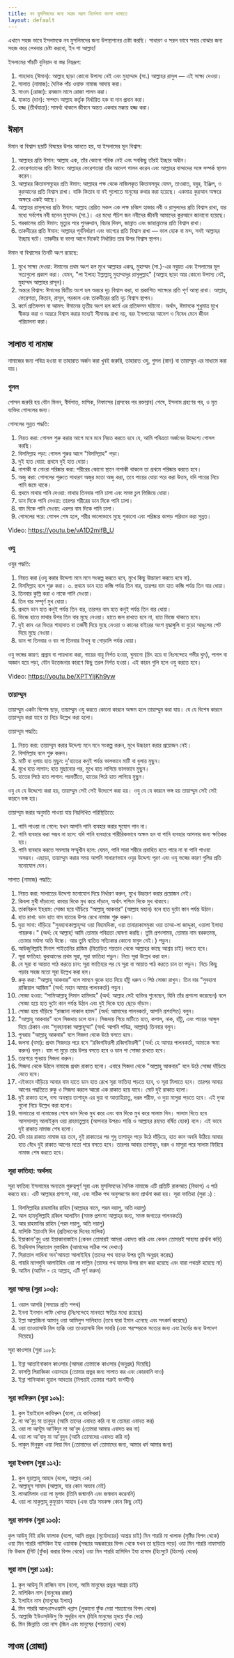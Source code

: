 ```yaml
---
title: নব মুসলিমদের জন্য সহজ সরল নির্দেশনা বাংলা ভাষাতে
layout: default
---
```

এখানে সহজ ভাবে ইসলামকে নব মুসলিমদের জন্য উপস্থাপনের চেষ্টা করছি। সাধারণ ও সরল ভাবে সবার বোঝার জন্য সহজ করে লেখবার চেষ্টা করবো, ইন শা আল্লাহ!

ইসলামের পাঁচটি বুনিয়াদ বা স্তম্ভ নিম্নরূপ:
1. শাহাদাহ (ঈমান): আল্লাহ ছাড়া কোনো উপাস্য নেই এবং মুহাম্মাদ (সা.) আল্লাহর রাসুল — এই সাক্ষ্য দেওয়া।
2. সালাত (নামাজ): দৈনিক পাঁচ ওয়াক্ত নামাজ আদায় করা।
3. সাওম (রোজা): রমজান মাসে রোজা পালন করা।
4. যাকাত (দান): সম্পদে আল্লাহ কর্তৃক নির্ধারিত হক বা দান প্রদান করা।
5. হজ্জ (তীর্থযাত্রা): সামর্থ্য থাকলে জীবনে অন্তত একবার মক্কায় হজ্জ করা।


## ঈমান
ঈমান বা বিশ্বাস ছয়টি বিষয়ের উপর আনতে হয়, যা ইসলামের মূল বিশ্বাস:
1. আল্লাহর প্রতি ঈমান: আল্লাহ এক, তাঁর কোনো শরিক নেই এবং সবকিছু তাঁরই ইচ্ছার অধীন।
2. ফেরেশতাদের প্রতি ঈমান: আল্লাহর ফেরেশতারা তাঁর আদেশ পালন করেন এবং আল্লাহর বান্দাদের সঙ্গে সম্পর্ক স্থাপন করেন।
3. আল্লাহর কিতাবসমূহের প্রতি ঈমান: আল্লাহর পক্ষ থেকে নাজিলকৃত কিতাবসমূহ যেমন, তাওরাত, যবুর, ইঞ্জিল, ও কুরআনের প্রতি বিশ্বাস রাখা। বাকি কিতাব বা বই গুলোতে মানুষের কথার করা হয়েছে। একমাত্র কুরআন অক্ষরে অক্ষরে একই আছে।  
4. আল্লাহর রাসুলদের প্রতি ঈমান: আল্লাহ প্রেরিত সকল এক লক্ষ চব্বিশ হাজার নবী ও রাসুলদের প্রতি বিশ্বাস রাখা, যার মধ্যে সর্বশেষ নবী হলেন মুহাম্মদ (সা.)। এর মধ্যে পঁচিশ জন নবীদের জীবনী আমাদের কুরআনে জানানো হয়েছে। 
5. পরকালের প্রতি ঈমান: মৃত্যুর পরে পুনরুত্থান, বিচার দিবস, জান্নাত এবং জাহান্নামের প্রতি বিশ্বাস রাখা। 
6. তাকদীরের প্রতি ঈমান: আল্লাহর পূর্বনির্ধারণ এবং ভাগ্যের প্রতি বিশ্বাস রাখা — ভাল হোক বা মন্দ, সবই আল্লাহর ইচ্ছায় ঘটে। তাকদীর বা ভাগ্য আগে দিকেই নির্ধারিত তার উপর বিশ্বাস স্থাপন।  

ঈমান বা বিশ্বাসের তিনটি অংশ রয়েছে:
1. মুখে সাক্ষ্য দেওয়া: ঈমানের প্রথম অংশ হল মুখে আল্লাহর একত্ব, মুহাম্মদ (সা.)-এর নবুয়ত এবং ইসলামের মূল সত্যগুলো প্রকাশ করা। যেমন, "লা ইলাহা ইল্লাল্লাহু মুহাম্মাদুর রাসূলুল্লাহ" (আল্লাহ ছাড়া আর কোনো উপাস্য নেই, মুহাম্মদ আল্লাহর রাসূল)।
2. অন্তরে বিশ্বাস: ঈমানের দ্বিতীয় অংশ হল অন্তরে দৃঢ় বিশ্বাস করা, যা প্রকাশিত সাক্ষ্যের প্রতি পূর্ণ আস্থা রাখা। আল্লাহ, ফেরেশতা, কিতাব, রাসূল, পরকাল এবং তাকদীরের প্রতি দৃঢ় বিশ্বাস স্থাপন।
3. কর্মে প্রতিফলন বা আমল: ঈমানের তৃতীয় অংশ হল কর্মে এর প্রতিফলন ঘটানো। অর্থাৎ, ঈমানকে শুধুমাত্র মুখে স্বীকার করা ও অন্তরে বিশ্বাস করার মধ্যেই সীমাবদ্ধ রাখা নয়, বরং ইসলামের আদেশ ও নিষেধ মেনে জীবন পরিচালনা করা।

## সালাত বা নামাজ 

নামাজের জন্য পবিত্র হওয়া বা তাহারাত অর্জন করা খুবই জরুরি, তাহারাত ওযু, গুসল (স্নান) বা তায়াম্মুম এর মাধ্যমে করা যায়। 

### গুসল 

গোসল জরুরি হয় যৌন মিলন, বীর্যপাত, মাসিক, নিফাসের  (প্রসবের পর রক্তস্রাব) শেষে, ইসলাম গ্রহণের পর, ও মৃত ব্যক্তির গোসলের জন্য।

গোসলের সুন্নত পদ্ধতি:
1. নিয়ত করা: গোসল শুরু করার আগে মনে মনে নিয়ত করতে হবে যে, আমি পবিত্রতা অর্জনের উদ্দেশ্যে গোসল করছি।
2. বিসমিল্লাহ পড়া: গোসল শুরুর আগে "বিসমিল্লাহ" পড়া।
3. দুই হাত ধোয়া: প্রথমে দুই হাত ধোয়া।
4. নাপাকী বা নোংরা পরিষ্কার করা: শরীরের কোনো স্থানে নাপাকী থাকলে তা প্রথমে পরিষ্কার করতে হবে।
5. অজু করা: গোসলের শুরুতে সাধারণ অজুর মতো অজু করা, তবে পায়ের ধোয়া পরে করা উত্তম, যদি পায়ের নিচে পানি জমে থাকে।
6. প্রথমে মাথায় পানি দেওয়া: মাথায় তিনবার পানি ঢালা এবং সমস্ত চুল ভিজিয়ে ধোয়া।
7. ডান দিকে পানি দেওয়া: তারপর শরীরের ডান দিকে পানি ঢালা।
8. বাম দিকে পানি দেওয়া: এরপর বাম দিকে পানি ঢালা।
9. গোসলের পরে: গোসল শেষ হলে, শরীর ভালোভাবে মুছে শুকানো এবং পরিষ্কার কাপড় পরিধান করা সুন্নত।

Video: https://youtu.be/vA1D2mifB_U

### ওযু
ওযুর পদ্ধতি:
1. নিয়ত করা (ওযু করার উদ্দেশ্য মনে মনে সংকল্প করতে হবে, মুখে কিছু উচ্চারণ করতে হবে না).
2. বিসমিল্লাহ বলে শুরু করা।
৩. প্রথমে ডান হাত কব্জি পর্যন্ত তিন বার, তারপর বাম হাত কব্জি পর্যন্ত তিন বার ধোয়া। 
4. তিনবার কুল্লি করা ও নাকে পানি দেওয়া। 
5. তিন বার সম্পূর্ণ মুখ ধোয়া। 
6. প্রথমে ডান হাত কনুই পর্যন্ত তিন বার, তারপর বাম হাত কনুই পর্যন্ত তিন বার ধোয়া। 
7. ভিজে হাতে মাথার উপর তিন বার মূছে নেওয়া। হাতে জল রাখতে হবে না, হাত ভিজে থাকতে হবে। 
8. দুই কান এর ভিতর শাহাদাত বা তর্জনী দিয়ে মুছে নেওয়া ও কানের বাইরের অংশ বৃদ্ধাঙ্গুলি বা বুড়ো আঙুলের পেট দিয়ে মুছে নেওয়া। 
9. ডান পা তিনবার ও বাং পা তিনবার টাখনু বা গোড়ালি পর্যন্ত ধোয়া।

ওযু ভঙ্গের কারণ: প্রস্রাব বা পায়খানা করা, গায়ের বায়ু নির্গত হওয়া, ঘুমানো (চিৎ হয়ে বা নিঃসন্দেহে গভীর ঘুম), পাগল বা অজ্ঞান হয়ে পড়া, যৌন উত্তেজনার কারণে কিছু তরল নির্গত হওয়া। এই কারন গুলি হলে ওযু করতে হবে। 

Video: https://youtu.be/XPTYljKh9yw

### তায়াম্মুম

তায়াম্মুম একটা বিশেষ ছাড়, তায়াম্মুম ওযু করতে কোনো কারনে অক্ষম হলে তায়াম্মুম করা যায়।  যে যে বিশেষ কারনে তায়াম্মুম করা যাবে তা নিচে উল্লেখ করা হলো। 

তায়াম্মুম পদ্ধতি:
1. নিয়ত করা: তায়াম্মুম করার উদ্দেশ্য মনে মনে সংকল্প করুন, মুখে উচ্চারণ করার প্রয়োজন নেই।
2. বিসমিল্লাহ বলে শুরু করুন।
3. মাটি বা ধুলায় হাত মুছুন: দু'হাতের কনুই পর্যন্ত ভালভাবে মাটি বা ধুলায় মুছুন।
4. মুখে হাত লাগান: হাত মুছানোর পর, মুখে হাত লাগিয়ে ভালভাবে মুছুন।
5. হাতের পিঠে হাত লাগান: পরবর্তীতে, হাতের পিঠে হাত লাগিয়ে মুছুন।

ওযু যে যে উদ্দেশ্যে করা হয়, তায়াম্মুম সেই সেই উদ্যেশে করা হয়।  ওযু যে যে কারনে  ভঙ্গ হয় তায়াম্মুম সেই সেই কারনে ভঙ্গ হয়।

তায়াম্মুম করার অনুমতি পাওয়া যায় নিম্নলিখিত পরিস্থিতিতে:
1. পানি পাওয়া না গেলে: যখন আপনি পানি ব্যবহার করার সুযোগ পান না।
2. পানি ব্যবহার করা সম্ভব না হলে: যদি পানি ব্যবহারে শারীরিকভাবে অক্ষম হন বা পানি ব্যবহার আপনার জন্য ক্ষতিকর হয়।
3. পানি ব্যবহার করতে সমস্যার সম্মুখীন হলে: যেমন, পানি সারা শরীরে প্রবাহিত হতে পারে না বা পানি পাওয়া অসম্ভব।
এছাড়া, তায়াম্মুম করার সময় আপনি সাধারণভাবে ওযুর উদ্দেশ্য পূরণ এবং ওযু ভঙ্গের কারণ গুলির প্রতি মনোযোগ দেন।

সালাত (নামাজ) পদ্ধতি:
1. নিয়ত করা: সালাতের উদ্দেশ্য মনোযোগ দিয়ে নির্ধারণ করুন, মুখে উচ্চারণ করার প্রয়োজন নেই।
2. কিবলা মুখী দাঁড়ানো: কাবার দিকে মুখ করে দাঁড়ান, অর্থাৎ পশ্চিম দিকে মুখ থাকবে।
3. তাকবিরুল ইহরাম: সোজা হয়ে দাঁড়িয়ে “আল্লাহু আকবার” (আল্লাহ মহান) বলে হাত দুটো কান পর্যন্ত উঠান।
4. হাত রাখা: ডান হাত বাম হাতের উপর রেখে নামাজ শুরু করুন।
5. দুয়া সানা: দাঁড়িয়ে "সুবহানাকাল্লাহুম্মা ওয়া বিহামদিকা, ওয়া তাবারাকাসমুকা ওয়া তাআ-লা জাদ্দুকা, ওয়ালা ইলাহা গায়রুক।" (অর্থ: হে আল্লাহ্! আমি তোমার পবিত্রতা ঘোষণা করছি। তুমি প্রশংসাময়, তোমার নাম বরকতময়, তোমার মর্যাদা অতি উচ্চে। আর তুমি ব্যতিত সত্যিকার কোনো মাবুদ নেই।) পড়ুন।
6. আউজুবিল্লাহি মিনাশ শাইতানির রাজিম (বিতাড়িত শয়তান থেকে আল্লাহর কাছে আশ্রয় চাই) বলতে হবে।
7. সূরা ফাতিহা: কুরআনের প্রথম সূরা, সূরা ফাতিহা পড়ুন। নিচে সূরা উল্লেখ করা হল।
8. যে সূরা বা আয়াত পাঠ করতে চান: সূরা ফাতিহার পর যে সূরা বা আয়াত পাঠ করতে চান তা পড়ুন। নিচে কিছু পড়ার সহজ মতো সূরা উল্লেখ করা হল।
9. রুকু করা: “আল্লাহু আকবার” বলে সামনে ঝুকে হাত দিয়ে হাঁটু ধরুন ও পিঠ সোজা রাখুন। তিন বার “সুবহানা রাব্বিয়াল আজিম” (অর্থ: মহান আমার পালনকর্তা) পড়ুন।
10. সোজা হওয়া: “সামিআল্লাহু লিমান হামিদাহ” (অর্থ: আল্লাহ সেই ব্যক্তির শুনেছেন, যিনি তাঁর প্রশংসা করেছেন) বলে সোজা হয়ে হাত দুটো কান পর্যন্ত উঠান এবং দুই দিকে হাত ছেড়ে দাঁড়ান।
11. সোজা হয়ে দাঁড়িয়ে “রাব্বানা লাকাল হামদ” (অর্থ: আমাদের পালনকর্তা, আপনি প্রশংসিত) বলুন।
12. "আল্লাহু আকবার" বলে সিজদায় চলে যান। সিজদায় গিয়ে মাটিতে হাত, কপাল, নাক, হাঁটু, এবং পায়ের আঙ্গুল দিয়ে ঠেকান এবং “সুবহানাকা আল্লাহুম্মা” (অর্থ: আপনি পবিত্র, আল্লাহ) তিনবার বলুন।
13. পুনরায় "আল্লাহু আকবার" বলে সিজদা থেকে উঠে বসতে হবে। 
14. জলসা (বসা): প্রথম সিজদার পরে বসে “রব্বিগফিরলী রব্বিগফিরলী” (অর্থ: হে আমার পালনকর্তা, আমাকে ক্ষমা করুন) বলুন। বাম পা মুড়ে তার উপর বসতে হবে ও ডান পা সোজা রাখতে হবে।
15. তারপরে পুনরায় সিজদা করুন।
16. সিজদা থেকে উঠলে নামাজে প্রথম রাকাত হলো। এবারে সিজদা থেকে "আল্লাহু আকবার" বলে উঠে সোজা দাঁড়িয়ে যেতে হবে।
17. এইভাবে দাঁড়িয়ে আবার বাম হাতে ডান হাত রেখে সূরা ফাতিহা পড়তে হবে, ও সূরা মিলাতে হবে। তারপর আবার আগের পদ্ধতিতে রুকু ও সিজদা করলে আরো এক রাকাত হয়ে যাবে। মোট দুই রাকাত হলো।
18. দুই রাকাত হলে, বসা অবস্থায় তাশাহুদ এর দুয়া বা আত্তাহিয়াতু, দরূদ শরীফ, ও দুয়া  মাসুরা পড়তে হবে। এই দুআ গুলো নিচে উল্লেখ করা হলো। 
19. সালাতের বা নামাজের শেষে ডান দিকে মুখ করে এবং বাম দিকে  মুখ করে সালাম দিন। সালাম দিতে হবে আসসালামু আলাইকুম ওয়া রাহমাতুল্লাহ (আপনার উপরও শান্তি ও আল্লাহর রহমত বর্ষিত হোক) বলে। এই ভাবে দুই রাকাত নামাজ শেষ হলো। 
20. যদি চার রাকাত নামাজ হয় তবে, দুই রাকাতের পর শুধু তাশাহুদ পড়ে উঠে দাঁড়িয়ে, হাত কান অবধি উঠিয়ে আবার হাত বেঁধে দুই রাকাত আগের মতো পরে বসতে হবে। তারপর আবার তাশাহুদ, দরূদ ও মাসুরা পরে সালাম ফিরিয়ে নামাজ শেষ করতে হবে।

### সূরা ফাতিহা: অর্থসহ
সূরা ফাতিহা ইসলামের অন্যতম গুরুত্বপূর্ণ সূরা এবং মুসলিমদের দৈনিক নামাজে এটি প্রতিটি রাকআত (বিভাগ) এ পাঠ করতে হয়। এটি আল্লাহর প্রশংসা, দয়া, এবং সঠিক পথ অনুসরণের জন্য প্রার্থনা করা হয়।
সূরা ফাতিহা (সুরা ১) :
1. বিসমিল্লাহির রাহমানির রাহিম (আল্লাহর নামে, পরম দয়ালু, অতি দয়ালু)
2. আল হামদুলিল্লাহি রব্বিল আলামিন (সমস্ত প্রশংসা আল্লাহর জন্য, সমস্ত জগতের পালনকর্তা)
3. আর রাহমানির রাহিম (পরম দয়ালু, অতি দয়ালু)
4. মালিকি ইয়াওমি দিন (প্রতিদানের দিনের মালিক)
5. ইয়াকানা'বুদু ওয়া ইয়াকানাস্তাইন (কেবল তোমারই আমরা এবাদত করি এবং কেবল তোমারই সাহায্য প্রার্থনা করি)
6. ইহদিনাস সিরাতাল মুস্তাকিম (আমাদের সঠিক পথ দেখাও)
7. সিরাতাল লাধিনা অন'আমতা আলাইহিম (তাদের পথ যাদের উপর তুমি অনুগ্রহ করেছ)
8. গায়রি ম্যাগদুবি আলাইহিম ওয়া লা দাল্লিন (তাদের পথ যাদের উপর রাগ করা হয়েছে এবং যারা পথভ্রষ্ট হয়েছে না)
9. আমিন (আমিন - হে আল্লাহ, এটি পূর্ণ করুন)

### সূরা আসর (সুরা ১০৩):
1. ওয়াল আসরি (সময়ের প্রতি শপথ)
2. ইননা ইনসান লাফি খোসর (নিঃসন্দেহে মানবতা ক্ষতির মধ্যে রয়েছে)
3. ইল্লা আল্লাজিনা আমানু ওয়া আমিলুস সালিহাত (তবে যারা ইমান এনেছে এবং সৎকর্ম করেছে)
4. ওয়া তাওয়াসাউ বিল হাক্কি ওয়া তাওয়াসাউ বিল সাবরি (এবং পরস্পরকে সত্যের জন্য এবং ধৈর্যের জন্য উপদেশ দিয়েছে)

সূরা কাওসার (সুরা ১০৮):
1. ইন্না আতাইনাকাল কাওসার (আমরা তোমাকে কাওসার (অনুগ্রহ) দিয়েছি)
2. ফাসল্লি লিরাব্বিকা ওয়ানহার (তোমার প্রভুর জন্য সালাত কর এবং কোরবানি দাও)
3. ইন্না শানিআকা হুয়াল আবতার (নিশ্চয়ই তোমার শত্রুই বংশহীন)

### সূরা কাফিরুন (সুরা ১০৯):
1. কুল ইয়াইহাল কাফিরুন (বলো, হে কাফিররা)
2. লা আ’বুদু মা তাবুদুন (আমি তাদের এবাদত করি না যা তোমরা এবাদত কর)
3. ওয়া লা আন্টুম আ’বিদুন মা আ’বুদ (তোমরা আমার এবাদত কর না)
4. ওয়া লা আ’বাদু মা আ’বুদুন (আমি তোমাদের এবাদত করি না)
5. লাকুম দিনুকুম ওয়া লিয়া দিন (তোমাদের ধর্ম তোমাদের জন্য, আমার ধর্ম আমার জন্য)


### সূরা ইখলাস (সুরা ১১২):
1. কুল হুয়াল্লাহু আহাদ (বলো, আল্লাহ এক)
2. আল্লাহুস সামাদ (আল্লাহ, যার কোন অভাব নেই)
3. লাআমিলাদ ওয়া লা মুলাদ (তিনি জন্মাননি এবং জন্মদান করেননি)
4. ওয়া লা মাকুল্লাহু কুফুয়ান আহাদ (এবং তাঁর সমকক্ষ কোন কিছু নেই)

### সূরা ফালাক (সুরা ১১৩):
কুল আউযু বিই রব্বি ফালাক (বলো, আমি প্রভুর (সূর্যোদয়ের) আশ্রয় চাই)
মিন শাররি মা খালাক (সৃষ্টির বিপদ থেকে)
ওয়া মিন শাররি গাসিকিন ইযা ওয়াবাক (সন্ধ্যার অন্ধকারের বিপদ থেকে যখন তা ছড়িয়ে পড়ে)
ওয়া মিন শাররি নাফাসাতি ফি উকাদ (গিট (ফুঁক) করার বিপদ থেকে)
ওয়া মিন শাররি হাসিদিন ইযা হাসাদ (হিংসুটে (হিংসা) থেকে)

### সূরা নাস (সুরা ১১৪):
1. কুল আউযু বি রাব্বিন নাস (বলো, আমি মানুষের প্রভুর আশ্রয় চাই)
2. মালিকিন নাস (মানুষের রাজা)
3. ইলাহিন নাস (মানুষের ইলাহ)
4. মিন শাররি আল্‌ওাসওয়াসি খন্নাস (লুকানো ফুঁক দেয়া শয়তানের বিপদ থেকে)
5. আল্লাজি ইউওস্‌উউসু ফি সুদূরিন নাস (যিনি মানুষের হৃদয়ে ফুঁক দেয়)
6. মিন জিন্নাতি ওয়া নাস (জিন এবং মানুষের (শয়তান) থেকে)

## সাওম (রোজা)


